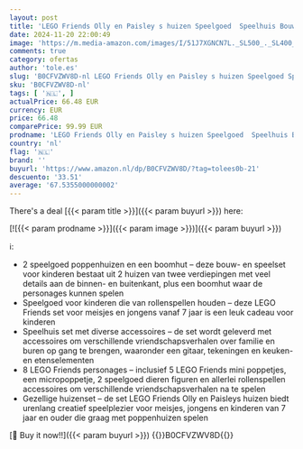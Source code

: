 ```yaml
---
layout: post
title: 'LEGO Friends Olly en Paisley s huizen Speelgoed  Speelhuis Bouwpakket met Personages Poppetjes en Poppenhuis met Twee Verdiepingen  Cadeau voor Meisjes  Jongens en Kinderen van 7 jaar en Ouder 42620'
date: 2024-11-20 22:00:49
image: 'https://m.media-amazon.com/images/I/51J7XGNCN7L._SL500_._SL400_.jpg'
comments: true
category: ofertas
author: 'tole.es'
slug: 'B0CFVZWV8D-nl LEGO Friends Olly en Paisley s huizen Speelgoed Speelhuis...'
sku: 'B0CFVZWV8D-nl'
tags: [ '🇳🇱', ]
actualPrice: 66.48 EUR
currency: EUR
price: 66.48
comparePrice: 99.99 EUR
prodname: 'LEGO Friends Olly en Paisley s huizen Speelgoed  Speelhuis Bouwpakket met Personages Poppetjes en Poppenhuis met Twee Verdiepingen  Cadeau voor Meisjes  Jongens en Kinderen van 7 jaar en Ouder 42620'
country: 'nl'
flag: '🇳🇱'
brand: ''
buyurl: 'https://www.amazon.nl/dp/B0CFVZWV8D/?tag=tolees0b-21'
descuento: '33.51'
average: '67.5355000000002'
---
```


There's a deal [{{< param title >}}]({{< param buyurl >}})  here:

[![{{< param prodname >}}]({{< param image >}})]({{< param buyurl >}})

ℹ️:

- 2 speelgoed poppenhuizen en een boomhut – deze bouw- en speelset voor kinderen bestaat uit 2 huizen van twee verdiepingen met veel details aan de binnen- en buitenkant, plus een boomhut waar de personages kunnen spelen
- Speelgoed voor kinderen die van rollenspellen houden – deze LEGO Friends set voor meisjes en jongens vanaf 7 jaar is een leuk cadeau voor kinderen
- Speelhuis set met diverse accessoires – de set wordt geleverd met accessoires om verschillende vriendschapsverhalen over familie en buren op gang te brengen, waaronder een gitaar, tekeningen en keuken- en etenselementen
- 8 LEGO Friends personages – inclusief 5 LEGO Friends mini poppetjes, een micropoppetje, 2 speelgoed dieren figuren en allerlei rollenspellen accessoires om verschillende vriendschapsverhalen na te spelen
- Gezellige huizenset – de set LEGO Friends Olly en Paisleys huizen biedt urenlang creatief speelplezier voor meisjes, jongens en kinderen van 7 jaar en ouder die graag met poppenhuizen spelen

[🛒 Buy it now!!]({{< param buyurl >}})
{{<world>}}B0CFVZWV8D{{</world>}}
